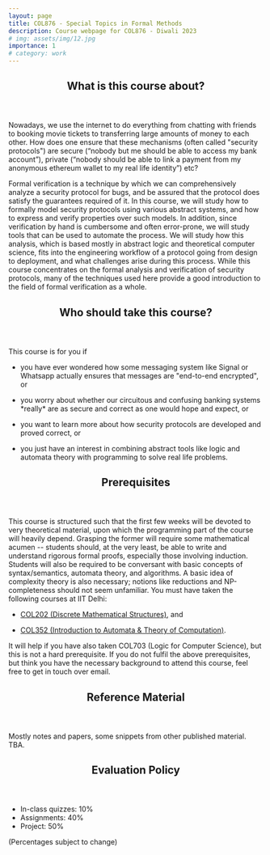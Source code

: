 ```yaml
---
layout: page
title: COL876 - Special Topics in Formal Methods
description: Course webpage for COL876 - Diwali 2023
# img: assets/img/12.jpg
importance: 1
# category: work
---
```


<header>
    <h2> What is this course about? </h2>
</header>
<p>
Nowadays, we use the internet to do everything from chatting with friends to booking movie tickets to transferring large amounts of money to each other. How does one ensure that these mechanisms (often called "security protocols") are secure (“nobody but me should be able to access my bank account”), private (“nobody should be able to link a payment from my anonymous ethereum wallet to my real life identity”) etc? 
</p>
<p>Formal verification is a technique by which we can comprehensively analyze a security protocol for bugs, and be assured that the protocol does satisfy the guarantees required of it. In this course, we will study how to formally model security protocols using various abstract systems, and how to express and verify properties over such models. In addition, since verification by hand is cumbersome and often error-prone, we will study tools that can be used to automate the process. We will study how this analysis, which is based mostly in abstract logic and theoretical computer science, fits into the engineering workflow of a protocol going from design to deployment, and what challenges arise during this process. While this course concentrates on the formal analysis and verification of security protocols, many of the techniques used here provide a good introduction to the field of formal verification as a whole.</p>


<header>
    <h2> Who should take this course? </h2>
</header>
<p>
This course is for you if 
<ul>
    <li><p>you have ever wondered how some messaging system like Signal or Whatsapp actually ensures that messages are "end-to-end encrypted", or</p></li>
    <li><p>you worry about whether our circuitous and confusing banking systems *really* are as secure and correct as one would hope and expect, or</p></li>
    <li><p>you want to learn more about how security protocols are developed and proved correct, or</p></li>
    <li><p>you just have an interest in combining abstract tools like logic and automata theory with programming to solve real life problems.</p></li>
</ul>
</p>

<header>
    <h2> Prerequisites </h2>
</header>
<p> This course is structured such that the first few weeks will be devoted to very theoretical material, upon which the programming part of the course will heavily depend. Grasping the former will require some mathematical acumen -- students should, at the very least, be able to write and understand rigorous formal proofs, especially those involving induction. Students will also be required to be conversant with basic concepts of syntax/semantics, automata theory, and algorithms. A basic idea of complexity theory is also necessary; notions like reductions and NP-completeness should not seem unfamiliar. You must have taken the following courses at IIT Delhi:
<ul>
    <li><p><a href="https://www.cse.iitd.ac.in/cse/newcurriculum-contents/newcourses.html#COL202">COL202 (Discrete Mathematical Structures)</a>, and</p></li>
    <li><p><a href="https://www.cse.iitd.ac.in/cse/newcurriculum-contents/newcourses.html#COL352">COL352 (Introduction to Automata & Theory of Computation)</a>.</p></li>
</ul>
</p>
<p>
It will help if you have also taken COL703 (Logic for Computer Science), but this is not a hard prerequisite. If you do not fulfil the above prerequisites, but think you have the necessary background to attend this course, feel free to get in touch over email.
</p>

<header>
    <h2> Reference Material </h2>
</header>
<p> Mostly notes and papers, some snippets from other published material. TBA.</p>


<header>
    <h2> Evaluation Policy </h2>
</header>
<p>
<ul>
<li> In-class quizzes: 10% </li>
<li> Assignments: 40% </li>
<li> Project: 50% </li>
</ul>
(Percentages subject to change)
</p>

<!-- For the project, two options exist:

- Team of two: Pick an RFC for a protocol in the wild (a list of potential suggestions will be provided), pick two properties (at least one "non-trivial"), and prove whether these properties hold of said protocol in some model. Justify your results and your choices. You will need to write a report and publicly host your code, based on which, there will be an individual oral exam.

- Individual: Read a paper related to the course (a list of potential suggestions will be provided) and make a presentation. In this presentation, you should convey what made you pick the paper, give an overview of what the paper is trying to achieve, set the contributions of the paper in the context of prior related work, and try to provide viable lines of future work, i.e. how the result of the paper might be extended.
 -->
